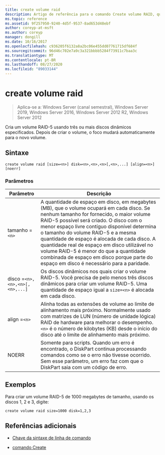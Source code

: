 ```yaml
---
title: create volume raid
description: Artigo de referência para o comando Create volume RAID, que cria um volume RAID-5 usando três ou mais discos dinâmicos especificados.
ms.topic: reference
ms.assetid: 9f257950-9240-4d5f-9537-8ad653d48ebf
author: coreyp-at-msft
ms.author: coreyp
manager: dongill
ms.date: 10/16/2017
ms.openlocfilehash: c936205f6132a8a2bc06e455dd07761715df684f
ms.sourcegitcommit: 96d46c702e7a9c3a321bbbb5284f73911c7baa3c
ms.translationtype: MT
ms.contentlocale: pt-BR
ms.lasthandoff: 08/27/2020
ms.locfileid: "89033144"
---
```

# <a name="create-volume-raid"></a>create volume raid

> Aplica-se a: Windows Server (canal semestral), Windows Server 2019, Windows Server 2016, Windows Server 2012 R2, Windows Server 2012

Cria um volume RAID-5 usando três ou mais discos dinâmicos especificados. Depois de criar o volume, o foco mudará automaticamente para o novo volume.

## <a name="syntax"></a>Sintaxe

```
create volume raid [size=<n>] disk=<n>,<n>,<n>[,<n>,...] [align=<n>] [noerr]
```

### <a name="parameters"></a>Parâmetros

| Parâmetro | Descrição |
| --------- | ----------- |
| tamanho =`<n>` | A quantidade de espaço em disco, em megabytes (MB), que o volume ocupará em cada disco. Se nenhum tamanho for fornecido, o maior volume RAID-5 possível será criado. O disco com o menor espaço livre contíguo disponível determina o tamanho do volume RAID-5 e a mesma quantidade de espaço é alocada de cada disco. A quantidade real de espaço em disco utilizável no volume RAID-5 é menor do que a quantidade combinada de espaço em disco porque parte do espaço em disco é necessário para a paridade. |
| disco =`<n>,<n>,<n>[,<n>,...]` | Os discos dinâmicos nos quais criar o volume RAID-5. Você precisa de pelo menos três discos dinâmicos para criar um volume RAID-5. Uma quantidade de espaço igual a `size=<n>` é alocada em cada disco. |
| align =`<n>` | Alinha todas as extensões de volume ao limite de alinhamento mais próximo. Normalmente usado com matrizes de LUN (número de unidade lógica) RAID de hardware para melhorar o desempenho. `<n>` é o número de kilobytes (KB) desde o início do disco até o limite de alinhamento mais próximo. |
| NOERR | Somente para scripts. Quando um erro é encontrado, o DiskPart continua processando comandos como se o erro não tivesse ocorrido. Sem esse parâmetro, um erro faz com que o DiskPart saia com um código de erro. |

## <a name="examples"></a>Exemplos

Para criar um volume RAID-5 de 1000 megabytes de tamanho, usando os discos 1, 2 e 3, digite:

```
create volume raid size=1000 disk=1,2,3
```

## <a name="additional-references"></a>Referências adicionais

- [Chave da sintaxe de linha de comando](command-line-syntax-key.md)

- [comando Create](create.md)
